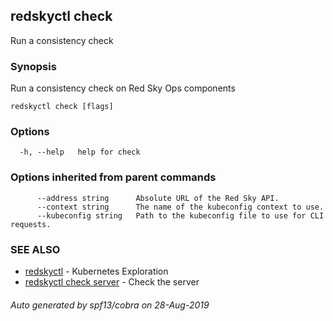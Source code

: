 ## redskyctl check

Run a consistency check

### Synopsis

Run a consistency check on Red Sky Ops components

```
redskyctl check [flags]
```

### Options

```
  -h, --help   help for check
```

### Options inherited from parent commands

```
      --address string      Absolute URL of the Red Sky API.
      --context string      The name of the kubeconfig context to use.
      --kubeconfig string   Path to the kubeconfig file to use for CLI requests.
```

### SEE ALSO

* [redskyctl](redskyctl.md)	 - Kubernetes Exploration
* [redskyctl check server](redskyctl_check_server.md)	 - Check the server

###### Auto generated by spf13/cobra on 28-Aug-2019
